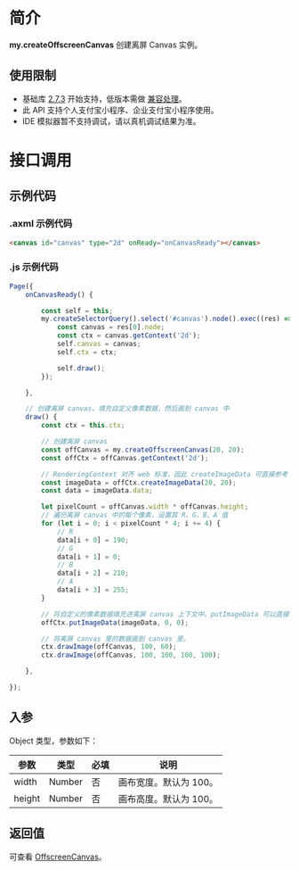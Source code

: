 # 简介

**my.createOffscreenCanvas** 创建离屏 Canvas 实例。

## 使用限制

- 基础库 [2.7.3](https://opendocs.alipay.com/mini/framework/lib-upgrade-v2) 开始支持，低版本需做 [兼容处理](https://opendocs.alipay.com/mini/framework/compatibility)。
- 此 API 支持个人支付宝小程序、企业支付宝小程序使用。
- IDE 模拟器暂不支持调试，请以真机调试结果为准。

# 接口调用

## 示例代码

### .axml 示例代码
```html
<canvas id="canvas" type="2d" onReady="onCanvasReady"></canvas>
```

### .js 示例代码
```js
Page({
    onCanvasReady() {

        const self = this;
        my.createSelectorQuery().select('#canvas').node().exec((res) => {
            const canvas = res[0].node;
            const ctx = canvas.getContext('2d');
            self.canvas = canvas;
            self.ctx = ctx;

            self.draw();
        });

    },

    // 创建离屏 canvas，填充自定义像素数据，然后画到 canvas 中
    draw() {
        const ctx = this.ctx;

        // 创建离屏 canvas
        const offCanvas = my.createOffscreenCanvas(20, 20);
        const offCtx = offCanvas.getContext('2d');

        // RenderingContext 对齐 web 标准，因此 createImageData 可直接参考 MDN。
        const imageData = offCtx.createImageData(20, 20);
        const data = imageData.data;

        let pixelCount = offCanvas.width * offCanvas.height;
        // 遍历离屏 canvas 中的每个像素，设置其 R、G、B、A 值
        for (let i = 0; i < pixelCount * 4; i += 4) {
            // R
            data[i + 0] = 190;
            // G
            data[i + 1] = 0;
            // B
            data[i + 2] = 210;
            // A
            data[i + 3] = 255;
        }

        // 将自定义的像素数据填充进离屏 canvas 上下文中。putImageData 可以直接参考 MDN。
        offCtx.putImageData(imageData, 0, 0);

        // 将离屏 canvas 里的数据画到 canvas 里。
        ctx.drawImage(offCanvas, 100, 60);
        ctx.drawImage(offCanvas, 100, 100, 100, 100);

    },

});

```

## 入参

Object 类型，参数如下：

| **参数** | **类型** | **必填** | **说明** |
| --- | --- | --- | --- |
| width | Number | 否 | 画布宽度。默认为 100。 |
| height | Number | 否 | 画布高度。默认为 100。 |

## 返回值

可查看 [OffscreenCanvas](https://opendocs.alipay.com/mini/api/021yfb)。
